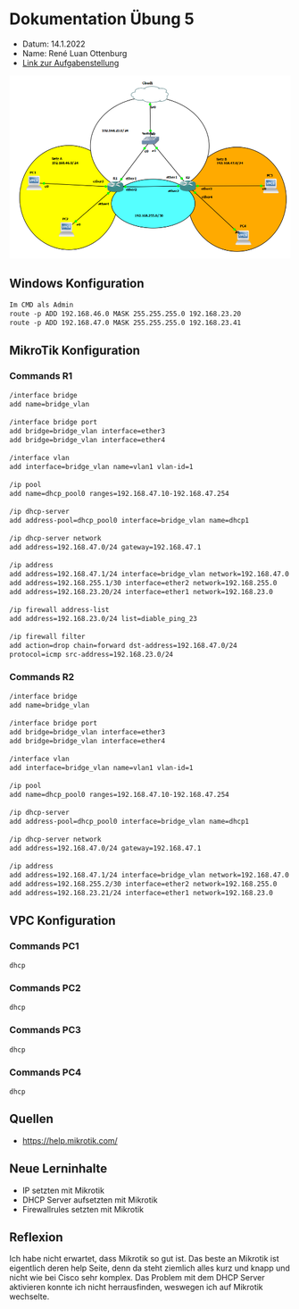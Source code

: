 # Dokumentation Übung 5 
- Datum: 14.1.2022
- Name: René Luan Ottenburg
- [Link zur Aufgabenstellung](https://gitlab.com/ch-tbz-it/Stud/m129/-/tree/main/07_GNS3%20Labor%20Anforderungen#6-labor-5-labor-mit-zwei-router-und-dhcp-server)

![GNS3 Screenshot meines Labors](images\gns3_cvIpU3mkrr.png)

## Windows Konfiguration
```
Im CMD als Admin
route -p ADD 192.168.46.0 MASK 255.255.255.0 192.168.23.20
route -p ADD 192.168.47.0 MASK 255.255.255.0 192.168.23.41
```

## MikroTik Konfiguration
### Commands R1
```
/interface bridge
add name=bridge_vlan

/interface bridge port
add bridge=bridge_vlan interface=ether3
add bridge=bridge_vlan interface=ether4

/interface vlan
add interface=bridge_vlan name=vlan1 vlan-id=1

/ip pool
add name=dhcp_pool0 ranges=192.168.47.10-192.168.47.254

/ip dhcp-server
add address-pool=dhcp_pool0 interface=bridge_vlan name=dhcp1

/ip dhcp-server network
add address=192.168.47.0/24 gateway=192.168.47.1

/ip address
add address=192.168.47.1/24 interface=bridge_vlan network=192.168.47.0
add address=192.168.255.1/30 interface=ether2 network=192.168.255.0
add address=192.168.23.20/24 interface=ether1 network=192.168.23.0

/ip firewall address-list
add address=192.168.23.0/24 list=diable_ping_23

/ip firewall filter
add action=drop chain=forward dst-address=192.168.47.0/24 protocol=icmp src-address=192.168.23.0/24
```
### Commands R2
```
/interface bridge
add name=bridge_vlan

/interface bridge port
add bridge=bridge_vlan interface=ether3
add bridge=bridge_vlan interface=ether4

/interface vlan
add interface=bridge_vlan name=vlan1 vlan-id=1

/ip pool
add name=dhcp_pool0 ranges=192.168.47.10-192.168.47.254

/ip dhcp-server
add address-pool=dhcp_pool0 interface=bridge_vlan name=dhcp1

/ip dhcp-server network
add address=192.168.47.0/24 gateway=192.168.47.1

/ip address
add address=192.168.47.1/24 interface=bridge_vlan network=192.168.47.0
add address=192.168.255.2/30 interface=ether2 network=192.168.255.0
add address=192.168.23.21/24 interface=ether1 network=192.168.23.0
```
## VPC Konfiguration
### Commands PC1
```
dhcp
```
### Commands PC2
```
dhcp
```
### Commands PC3
```
dhcp
```
### Commands PC4
```
dhcp
```
## Quellen
- https://help.mikrotik.com/

## Neue Lerninhalte
- IP setzten mit Mikrotik
- DHCP Server aufsetzten mit Mikrotik
- Firewallrules setzten mit Mikrotik

## Reflexion
Ich habe nicht erwartet, dass Mikrotik so gut ist. Das beste an Mikrotik ist eigentlich deren help Seite, denn da steht ziemlich alles kurz und knapp und nicht wie bei Cisco sehr komplex. Das Problem mit dem DHCP Server aktivieren konnte ich nicht herrausfinden, weswegen ich auf Mikrotik wechselte.
